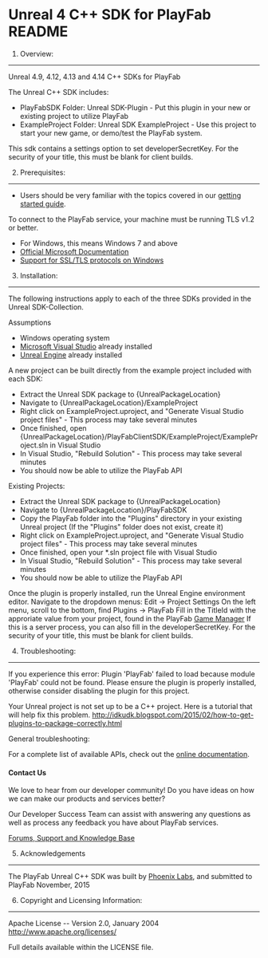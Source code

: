Unreal 4 C++ SDK for PlayFab README
========


1. Overview:
----
Unreal 4.9, 4.12, 4.13 and 4.14 C++ SDKs for PlayFab

The Unreal C++ SDK includes:

* PlayFabSDK Folder: Unreal SDK-Plugin - Put this plugin in your new or existing project to utilize PlayFab
* ExampleProject Folder: Unreal SDK ExampleProject - Use this project to start your new game, or demo/test the PlayFab system.

This sdk contains a settings option to set developerSecretKey.  For the security of your title, this must be blank for client builds.

2. Prerequisites:
----
* Users should be very familiar with the topics covered in our [getting started guide](https://playfab.com/docs/getting-started-with-playfab/).

To connect to the PlayFab service, your machine must be running TLS v1.2 or better.
* For Windows, this means Windows 7 and above
* [Official Microsoft Documentation](https://msdn.microsoft.com/en-us/library/windows/desktop/aa380516%28v=vs.85%29.aspx)
* [Support for SSL/TLS protocols on Windows](http://blogs.msdn.com/b/kaushal/archive/2011/10/02/support-for-ssl-tls-protocols-on-windows.aspx)


3. Installation:
----
The following instructions apply to each of the three SDKs provided in the Unreal SDK-Collection.

Assumptions

* Windows operating system
* [Microsoft Visual Studio](https://www.visualstudio.com/en-us/products/visual-studio-community-vs.aspx) already installed
* [Unreal Engine](https://www.unrealengine.com/dashboard) already installed

A new project can be built directly from the example project included with each SDK:

* Extract the Unreal SDK package to {UnrealPackageLocation}
* Navigate to {UnrealPackageLocation}/ExampleProject
* Right click on ExampleProject.uproject, and "Generate Visual Studio project files" - This process may take several minutes
* Once finished, open {UnrealPackageLocation}/PlayFabClientSDK/ExampleProject/ExampleProject.sln in Visual Studio
* In Visual Studio, "Rebuild Solution" - This process may take several minutes
* You should now be able to utilize the PlayFab API

Existing Projects:
* Extract the Unreal SDK package to {UnrealPackageLocation}
* Navigate to {UnrealPackageLocation}/PlayFabSDK
* Copy the PlayFab folder into the "Plugins" directory in your existing Unreal project (If the "Plugins" folder does not exist, create it)
* Right click on ExampleProject.uproject, and "Generate Visual Studio project files" - This process may take several minutes
* Once finished, open your *.sln project file with Visual Studio
* In Visual Studio, "Rebuild Solution" - This process may take several minutes
* You should now be able to utilize the PlayFab API

Once the plugin is properly installed, run the Unreal Engine environment editor.
Navigate to the dropdown menus:  Edit -> Project Settings
On the left menu, scroll to the bottom, find Plugins -> PlayFab
Fill in the TitleId with the approriate value from your project, found in the PlayFab [Game Manager](https://developer.playfab.com/en-us/studios)
If this is a server process, you can also fill in the developerSecretKey.  For the security of your title, this must be blank for client builds.


4. Troubleshooting:
----
If you experience this error:
Plugin 'PlayFab' failed to load because module 'PlayFab' could not be found.  Please ensure the plugin is properly installed, otherwise consider disabling the plugin for this project.

Your Unreal project is not set up to be a C++ project.  Here is a tutorial that will help fix this problem.
http://idkudk.blogspot.com/2015/02/how-to-get-plugins-to-package-correctly.html


General troubleshooting:

For a complete list of available APIs, check out the [online documentation](http://api.playfab.com/Documentation/).

#### Contact Us
We love to hear from our developer community!
Do you have ideas on how we can make our products and services better?

Our Developer Success Team can assist with answering any questions as well as process any feedback you have about PlayFab services.

[Forums, Support and Knowledge Base](https://community.playfab.com/index.html)


5. Acknowledgements
----
The PlayFab Unreal C++ SDK was built by [Phoenix Labs](http://www.phoenixlabs.ca/), and submitted to PlayFab November, 2015


6. Copyright and Licensing Information:
----
  Apache License --
  Version 2.0, January 2004
  http://www.apache.org/licenses/

  Full details available within the LICENSE file.

